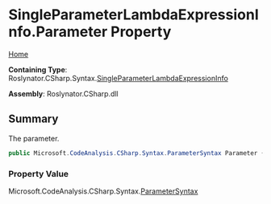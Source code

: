 # SingleParameterLambdaExpressionInfo\.Parameter Property

[Home](../../../../../README.md)

**Containing Type**: Roslynator\.CSharp\.Syntax\.[SingleParameterLambdaExpressionInfo](../README.md)

**Assembly**: Roslynator\.CSharp\.dll

## Summary

The parameter\.

```csharp
public Microsoft.CodeAnalysis.CSharp.Syntax.ParameterSyntax Parameter { get; }
```

### Property Value

Microsoft\.CodeAnalysis\.CSharp\.Syntax\.[ParameterSyntax](https://docs.microsoft.com/en-us/dotnet/api/microsoft.codeanalysis.csharp.syntax.parametersyntax)

